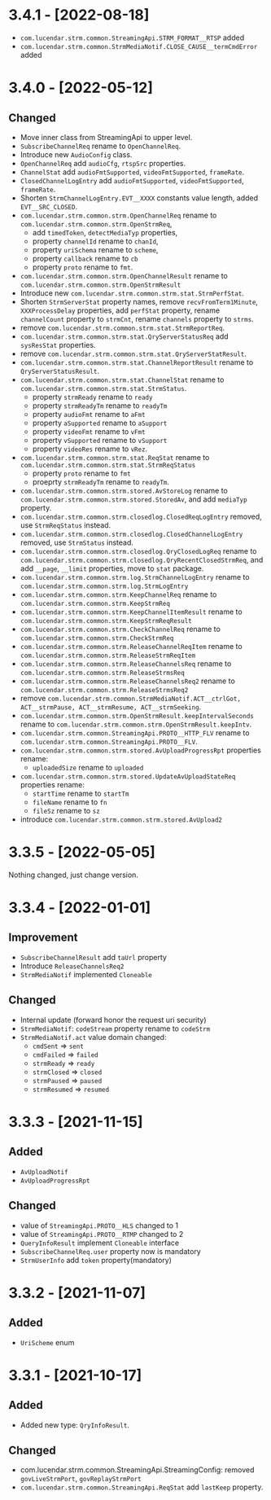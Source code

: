 # 3.4.1 - [2022-08-18]
- `com.lucendar.strm.common.StreamingApi.STRM_FORMAT__RTSP` added
- `com.lucendar.strm.common.StrmMediaNotif.CLOSE_CAUSE__termCmdError` added

# 3.4.0 - [2022-05-12]
## Changed
- Move inner class from StreamingApi to upper level.
- `SubscribeChannelReq` rename to `OpenChannelReq`.
- Introduce new `AudioConfig` class.
- `OpenChannelReq` add `audioCfg`, `rtspSrc` properties.
- `ChannelStat` add `audioFmtSupported`, `videoFmtSupported`, `frameRate`.
- `ClosedChannelLogEntry` add `audioFmtSupported`, `videoFmtSupported`, `frameRate`.
- Shorten `StrmChannelLogEntry.EVT__XXXX` constants value length, added `EVT__SRC_CLOSED`.
- `com.lucendar.strm.common.strm.OpenChannelReq` rename to `com.lucendar.strm.common.strm.OpenStrmReq`, 
  - add `timedToken`, `detectMediaTyp` properties, 
  - property `channelId` rename to `chanId`,
  - property `uriSchema` rename to `scheme`,
  - property `callback` rename to `cb`
  - property `proto` rename to `fmt`.
- `com.lucendar.strm.common.strm.OpenChannelResult` rename to `com.lucendar.strm.common.strm.OpenStrmResult`
- Introduce new `com.lucendar.strm.common.strm.stat.StrmPerfStat`.
- Shorten `StrmServerStat` property names, remove `recvFromTerm1Minute`, `XXXProcessDelay` properties,
  add `perfStat` property, rename `channelCount` property to `strmCnt`, rename `channels` property to `strms`.
- remove `com.lucendar.strm.common.strm.stat.StrmReportReq`.
- `com.lucendar.strm.common.strm.stat.QryServerStatusReq` add `sysResStat` properties.
- remove `com.lucendar.strm.common.strm.stat.QryServerStatResult`.
- `com.lucendar.strm.common.strm.stat.ChannelReportResult` rename to `QryServerStatusResult`.
- `com.lucendar.strm.common.strm.stat.ChannelStat` rename to `com.lucendar.strm.common.strm.stat.StrmStatus`.
  - property `strmReady` rename to `ready`
  - property `strmReadyTm` rename to `readyTm`
  - property `audioFmt` rename to `aFmt`
  - property `aSupported` rename to `aSupport`
  - property `videoFmt` rename to `vFmt`
  - property `vSupported` rename to `vSupport`
  - property `videoRes` rename to `vRez`.
- `com.lucendar.strm.common.strm.stat.ReqStat` rename to `com.lucendar.strm.common.strm.stat.StrmReqStatus`
  - property `proto` rename to `fmt`
  - proeprty `strmReadyTm` rename to `readyTm`.
- `com.lucendar.strm.common.strm.stored.AvStoreLog` rename to `com.lucendar.strm.common.strm.stored.StoredAv`, 
  and add `mediaTyp` property.
- `com.lucendar.strm.common.strm.closedlog.ClosedReqLogEntry` removed, use `StrmReqStatus` instead.
- `com.lucendar.strm.common.strm.closedlog.ClosedChannelLogEntry` removed, use `StrmStatus` instead.
- `com.lucendar.strm.common.strm.closedlog.QryClosedLogReq` rename to `com.lucendar.strm.common.strm.closedlog.QryRecentClosedStrmReq`,
  and add `__page`, `__limit` properties, move to `stat` package.
- `com.lucendar.strm.common.strm.log.StrmChannelLogEntry` rename to `com.lucendar.strm.common.strm.log.StrmLogEntry`
- `com.lucendar.strm.common.strm.KeepChannelReq` rename to `com.lucendar.strm.common.strm.KeepStrmReq`
- `com.lucendar.strm.common.strm.KeepChannelItemResult` rename to `com.lucendar.strm.common.strm.KeepStrmReqResult`
- `com.lucendar.strm.common.strm.CheckChannelReq` rename to `com.lucendar.strm.common.strm.CheckStrmReq`
- `com.lucendar.strm.common.strm.ReleaseChannelReqItem` rename to `com.lucendar.strm.common.strm.ReleaseStrmReqItem`
- `com.lucendar.strm.common.strm.ReleaseChannelsReq` rename to `com.lucendar.strm.common.strm.ReleaseStrmsReq`
- `com.lucendar.strm.common.strm.ReleaseChannelsReq2` rename to `com.lucendar.strm.common.strm.ReleaseStrmsReq2`
- remove `com.lucendar.strm.common.StrmMediaNotif.ACT__ctrlGot, ACT__strmPause, ACT__strmResume, ACT__strmSeeking`.
- `com.lucendar.strm.common.strm.OpenStrmResult.keepIntervalSeconds` rename to `com.lucendar.strm.common.strm.OpenStrmResult.keepIntv`.
- `com.lucendar.strm.common.StreamingApi.PROTO__HTTP_FLV` rename to `com.lucendar.strm.common.StreamingApi.PROTO__FLV`.
- `com.lucendar.strm.common.strm.stored.AvUploadProgressRpt` properties rename:
  - `uploadedSize` rename to `uploaded`
- `com.lucendar.strm.common.strm.stored.UpdateAvUploadStateReq` properties rename:
  - `startTime` rename to `startTm`
  - `fileName` rename to `fn`
  - `fileSz` rename to `sz`
- introduce `com.lucendar.strm.common.strm.stored.AvUpload2`

# 3.3.5 - [2022-05-05]
Nothing changed, just change version.

# 3.3.4 - [2022-01-01]
## Improvement
- `SubscribeChannelResult` add `taUrl` property
- Introduce `ReleaseChannelsReq2`
- `StrmMediaNotif` implemented `Cloneable`

## Changed
- Internal update (forward honor the request uri security)
- `StrmMediaNotif`: `codeStream` property rename to `codeStrm`
- `StrmMediaNotif.act` value domain changed:
  - `cmdSent` => `sent`
  - `cmdFailed` => `failed`
  - `strmReady` => `ready`
  - `strmClosed` => `closed`
  - `strmPaused` => `paused`
  - `strmResumed` => `resumed`

# 3.3.3 - [2021-11-15]
## Added
* `AvUploadNotif`
* `AvUploadProgressRpt`

## Changed
- value of `StreamingApi.PROTO__HLS` changed to 1
- value of `StreamingApi.PROTO__RTMP` changed to 2
- `QueryInfoResult` implement `Cloneable` interface
- `SubscribeChannelReq.user` property now is mandatory
- `StrmUserInfo` add `token` property(mandatory)

# 3.3.2 - [2021-11-07]
## Added
* `UriScheme` enum

# 3.3.1 - [2021-10-17]
## Added
* Added new type: `QryInfoResult`.

## Changed
* com.lucendar.strm.common.StreamingApi.StreamingConfig: removed `govLiveStrmPort`, `govReplayStrmPort`
* `com.lucendar.strm.common.StreamingApi.ReqStat` add `lastKeep` property.
